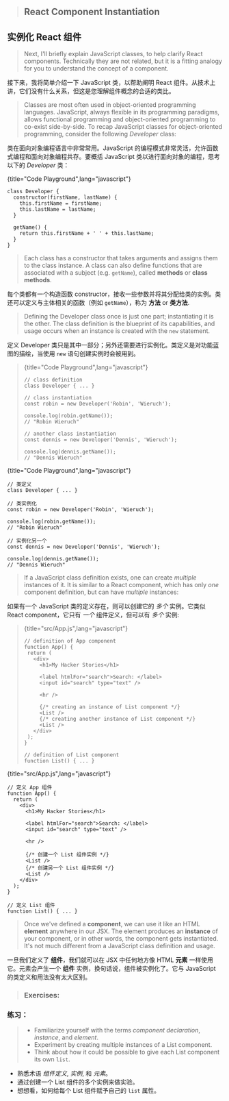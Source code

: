> ## React Component Instantiation

## 实例化 React 组件

> Next, I'll briefly explain JavaScript classes, to help clarify React components. Technically they are not related, but it is a fitting analogy for you to understand the concept of a component.

接下来，我将简单介绍一下 JavaScript 类，以帮助阐明 React 组件。从技术上讲，它们没有什么关系，但这是您理解组件概念的合适的类比。

> Classes are most often used in object-oriented programming languages. JavaScript, always flexible in its programming paradigms, allows functional programming and object-oriented programming to co-exist side-by-side. To recap JavaScript classes for object-oriented programming, consider the following *Developer* class:

类在面向对象编程语言中非常常用。JavaScript 的编程模式非常灵活，允许函数式编程和面向对象编程共存。要概括 JavaScript 类以进行面向对象的编程，思考以下的 *Developer* 类：

{title="Code Playground",lang="javascript"}
~~~~~~~
class Developer {
  constructor(firstName, lastName) {
    this.firstName = firstName;
    this.lastName = lastName;
  }

  getName() {
    return this.firstName + ' ' + this.lastName;
  }
}
~~~~~~~

> Each class has a constructor that takes arguments and assigns them to the class instance. A class can also define functions that are associated with a subject (e.g. `getName`), called **methods** or **class methods**.

每个类都有一个构造函数 constructor，接收一些参数并将其分配给类的实例。类还可以定义与主体相关的函数（例如 `getName`），称为 **方法** or **类方法**.

> Defining the Developer class once is just one part; instantiating it is the other. The class definition is the blueprint of its capabilities, and usage occurs when an instance is created with the `new` statement.

定义 Developer 类只是其中一部分；另外还需要进行实例化。类定义是对功能蓝图的描绘，当使用 `new` 语句创建实例时会被用到。

> {title="Code Playground",lang="javascript"}
> ~~~~~~~
> // class definition
> class Developer { ... }
> 
> // class instantiation
> const robin = new Developer('Robin', 'Wieruch');
> 
> console.log(robin.getName());
> // "Robin Wieruch"
> 
> // another class instantiation
> const dennis = new Developer('Dennis', 'Wieruch');
> 
> console.log(dennis.getName());
> // "Dennis Wieruch"
> ~~~~~~~

{title="Code Playground",lang="javascript"}
~~~~~~~
// 类定义
class Developer { ... }

// 类实例化
const robin = new Developer('Robin', 'Wieruch');

console.log(robin.getName());
// "Robin Wieruch"

// 实例化另一个
const dennis = new Developer('Dennis', 'Wieruch');

console.log(dennis.getName());
// "Dennis Wieruch"
~~~~~~~

> If a JavaScript class definition exists, one can create *multiple* instances of it. It is similar to a React component, which has only *one* component definition, but can have *multiple* instances:

如果有一个 JavaScript 类的定义存在，则可以创建它的 *多个* 实例。它类似 React component，它只有 *一个* 组件定义，但可以有 *多个* 实例:

> {title="src/App.js",lang="javascript"}
> ~~~~~~~
> // definition of App component
> function App() {
>  return (
>    <div>
>      <h1>My Hacker Stories</h1>
>
>      <label htmlFor="search">Search: </label>
>      <input id="search" type="text" />
>
>      <hr />
>
>      {/* creating an instance of List component */}
>      <List />
>      {/* creating another instance of List component */}
>      <List />
>    </div>
>  );
> }
> 
> // definition of List component
> function List() { ... }
> ~~~~~~~

{title="src/App.js",lang="javascript"}
~~~~~~~
// 定义 App 组件
function App() {
  return (
    <div>
      <h1>My Hacker Stories</h1>

      <label htmlFor="search">Search: </label>
      <input id="search" type="text" />

      <hr />

      {/* 创建一个 List 组件实例 */}
      <List />
      {/* 创建另一个 List 组件实例 */}
      <List />
    </div>
  );
}

// 定义 List 组件
function List() { ... }
~~~~~~~

> Once we've defined a **component**, we can use it like an HTML **element** anywhere in our JSX. The element produces an **instance** of your component, or in other words, the component gets instantiated. It's not much different from a JavaScript class definition and usage.

一旦我们定义了 **组件**，我们就可以在 JSX 中任何地方像 HTML **元素** 一样使用它。元素会产生一个 **组件** 实例，换句话说，组件被实例化了。它与 JavaScript 的类定义和用法没有太大区别。

> ### Exercises:

### 练习：

> * Familiarize yourself with the terms *component declaration*, *instance*, and *element*.
> * Experiment by creating multiple instances of a List component.
> * Think about how it could be possible to give each List component its own `list`.

* 熟悉术语 *组件定义*, *实例*, 和 *元素*。
* 通过创建一个 List 组件的多个实例来做实验。
* 想想看，如何给每个 List 组件赋予自己的 `list` 属性。